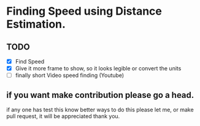# Finding Speed using Distance Estimation.

## TODO

- [x] Find Speed
- [x] Give it more frame to show, so it looks legible or convert the units
- [ ] finally short Video speed finding (Youtube)

## if you want make contribution please go a head.

if any one has test this know better ways to do this please let me, or make pull request, it will be appreciated thank you.
